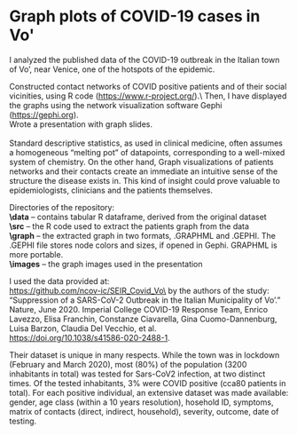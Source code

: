 
# Graph plots of COVID-19 cases in Vo'

I analyzed the published data of the COVID-19 outbreak in the Italian town of Vo’, near Venice, one of the hotspots of the epidemic.

Constructed contact networks of COVID positive patients and of their social vicinities, using R code (https://www.r-project.org/).\ 
Then, I have displayed the graphs using the network visualization software Gephi (https://gephi.org).\
Wrote a presentation with graph slides.\
\
Standard descriptive statistics, as used in clinical medicine, often assumes a homogeneous “melting pot” of datapoints, corresponding to a well-mixed system of chemistry. On the other hand, Graph visualizations of patients networks and their contacts create an immediate an intuitive sense of the structure the disease exists in. This kind of insight could prove valuable to epidemiologists, clinicians and the patients themselves.

Directories of the repository:\
**\data** – contains tabular R dataframe, derived from the original dataset\
**\src** – the R code used to extract the patients graph from the data\
**\graph** – the extracted graph in two formats, .GRAPHML and .GEPHI. The .GEPHI file stores node colors and sizes, if opened in Gephi. GRAPHML is more portable.\
**\images** – the graph images used in the presentation

I used the data provided at:\
https://github.com/ncov-ic/SEIR_Covid_Vo\
by the authors of the study: \
 “Suppression of a SARS-CoV-2 Outbreak in the Italian Municipality of Vo’.” Nature, June 2020. Imperial College COVID-19 Response Team, Enrico Lavezzo, Elisa Franchin, Constanze Ciavarella, Gina Cuomo-Dannenburg, Luisa Barzon, Claudia Del Vecchio, et al.  \
https://doi.org/10.1038/s41586-020-2488-1.

Their dataset is unique in many respects. While the town was in lockdown (February and March 2020), most (80%) of the population  (3200 inhabitants in total) was tested for Sars-CoV2 infection, at two distinct times. Of the tested inhabitants, 3% were COVID positive (cca80 patients in total). For each positive individual, an extensive dataset was made available: gender, age class (within a 10 years resolution), hosehold ID, symptoms, matrix of contacts (direct, indirect, household), severity, outcome, date of testing.
